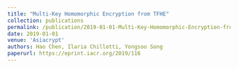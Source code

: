 ```yaml
---
title: "Multi-Key Homomorphic Encryption from TFHE"
collection: publications
permalink: /publication/2019-01-01-Multi-Key-Homomorphic-Encryption-from-TFHE
date: 2019-01-01
venue: 'Asiacrypt'
authors: Hao Chen, Ilaria Chillotti, Yongsoo Song
paperurl: https://eprint.iacr.org/2019/116
---
```

